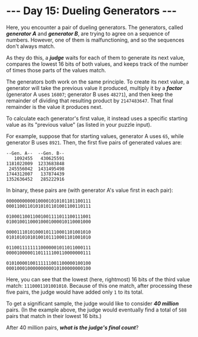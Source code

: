 # --- Day 15: Dueling Generators ---

Here, you encounter a pair of dueling <span title="I guess they *are* a little banjo-shaped. Why do you ask?">generators</span>. The generators, called <em><b>generator A</b></em> and <em><b>generator B</b></em>, are trying to agree on a sequence of numbers. However, one of them is malfunctioning, and so the sequences don't always match.


As they do this, a <em><b>judge</b></em> waits for each of them to generate its next value, compares the lowest 16 bits of both values, and keeps track of the number of times those parts of the values match.


The generators both work on the same principle. To create its next value, a generator will take the previous value it produced, multiply it by a <em><b>factor</b></em> (generator A uses <code>16807</code>; generator B uses <code>48271</code>), and then keep the remainder of dividing that resulting product by <code>2147483647</code>. That final remainder is the value it produces next.


To calculate each generator's first value, it instead uses a specific starting value as its "previous value" (as listed in your puzzle input).


For example, suppose that for starting values, generator A uses <code>65</code>, while generator B uses <code>8921</code>. Then, the first five pairs of generated values are:


<pre><code>--Gen. A--  --Gen. B--
   1092455   430625591
1181022009  1233683848
 245556042  1431495498
1744312007   137874439
1352636452   285222916
</code></pre>
In binary, these pairs are (with generator A's value first in each pair):


<pre><code>00000000000100001010101101100111
00011001101010101101001100110111

01000110011001001111011100111001
01001001100010001000010110001000

00001110101000101110001101001010
01010101010100101110001101001010

01100111111110000001011011000111
00001000001101111100110000000111

01010000100111111001100000100100
00010001000000000010100000000100
</code></pre>
Here, you can see that the lowest (here, rightmost) 16 bits of the third value match: <code>1110001101001010</code>. Because of this one match, after processing these five pairs, the judge would have added only <code>1</code> to its total.


To get a significant sample, the judge would like to consider <em><b>40 million</b></em> pairs. (In the example above, the judge would eventually find a total of <code>588</code> pairs that match in their lowest 16 bits.)


After 40 million pairs, <em><b>what is the judge's final count</b></em>?


